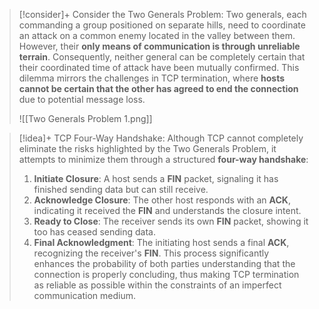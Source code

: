 
> [!consider]+ Consider the Two Generals Problem:
> Two generals, each commanding a group positioned on separate hills, need to coordinate an attack on a common enemy located in the valley between them. However, their **only means of communication is through unreliable terrain**. Consequently, neither general can be completely certain that their coordinated time of attack have been mutually confirmed. This dilemma mirrors the challenges in TCP termination, where **hosts cannot be certain that the other has agreed to end the connection** due to potential message loss.
> 
> ![[Two Generals Problem 1.png]]

> [!idea]+ TCP Four-Way Handshake:
> Although TCP cannot completely eliminate the risks highlighted by the Two Generals Problem, it attempts to minimize them through a structured **four-way handshake**:
> 1. **Initiate Closure**: A host sends a **FIN** packet, signaling it has finished sending data but can still receive.
> 2. **Acknowledge Closure**: The other host responds with an **ACK**, indicating it received the **FIN** and understands the closure intent.
> 3. **Ready to Close**: The receiver sends its own **FIN** packet, showing it too has ceased sending data.
> 4. **Final Acknowledgment**: The initiating host sends a final **ACK**, recognizing the receiver's **FIN**. This process significantly enhances the probability of both parties understanding that the connection is properly concluding, thus making TCP termination as reliable as possible within the constraints of an imperfect communication medium. 


